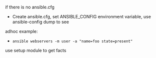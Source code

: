 if there is no ansible.cfg
- Create ansible.cfg, set ANSIBLE_CONFIG environment variable, use ansible-config dump to see 

adhoc example:
- ```ansible webservers -m user -a "name=foo state=present"```

use setup module to get facts